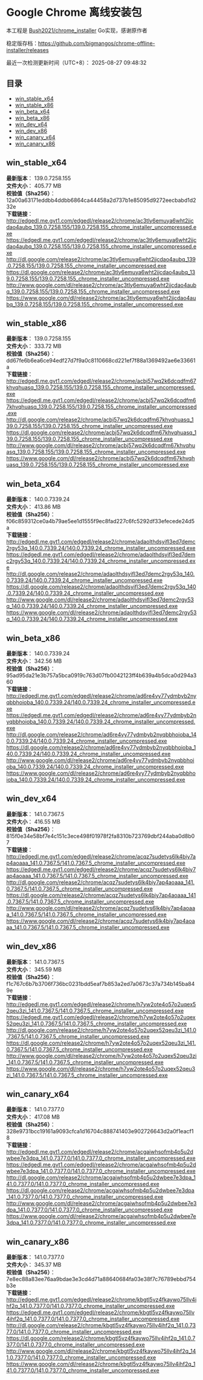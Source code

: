 # Google Chrome 离线安装包
本工程是 [Bush2021/chrome_installer](https://github.com/Bush2021/chrome_installer) Go实现，感谢原作者

稳定版存档：<https://github.com/bigmangos/chrome-offline-installer/releases>

最近一次检测更新时间（UTC+8）：
2025-08-27 09:48:32

## 目录
* [win_stable_x64](https://github.com/bigmangos/chrome-offline-installer?tab=readme-ov-file#win_stable_x64)
* [win_stable_x86](https://github.com/bigmangos/chrome-offline-installer?tab=readme-ov-file#win_stable_x86)
* [win_beta_x64](https://github.com/bigmangos/chrome-offline-installer?tab=readme-ov-file#win_beta_x64)
* [win_beta_x86](https://github.com/bigmangos/chrome-offline-installer?tab=readme-ov-file#win_beta_x86)
* [win_dev_x64](https://github.com/bigmangos/chrome-offline-installer?tab=readme-ov-file#win_dev_x64)
* [win_dev_x86](https://github.com/bigmangos/chrome-offline-installer?tab=readme-ov-file#win_dev_x86)
* [win_canary_x64](https://github.com/bigmangos/chrome-offline-installer?tab=readme-ov-file#win_canary_x64)
* [win_canary_x86](https://github.com/bigmangos/chrome-offline-installer?tab=readme-ov-file#win_canary_x86)

## win_stable_x64
**最新版本**： 139.0.7258.155  
**文件大小**： 405.77 MB  
**校验值（Sha256）**： 12a00a63171eddbb4ddbb6864ca44458a2d737b1e85095d9272eecbabd1d232e  
**下载链接**：
http://edgedl.me.gvt1.com/edgedl/release2/chrome/ac3tly6emuya6wht2jjcdao4aubq_139.0.7258.155/139.0.7258.155_chrome_installer_uncompressed.exe
https://edgedl.me.gvt1.com/edgedl/release2/chrome/ac3tly6emuya6wht2jjcdao4aubq_139.0.7258.155/139.0.7258.155_chrome_installer_uncompressed.exe
http://dl.google.com/release2/chrome/ac3tly6emuya6wht2jjcdao4aubq_139.0.7258.155/139.0.7258.155_chrome_installer_uncompressed.exe
https://dl.google.com/release2/chrome/ac3tly6emuya6wht2jjcdao4aubq_139.0.7258.155/139.0.7258.155_chrome_installer_uncompressed.exe
http://www.google.com/dl/release2/chrome/ac3tly6emuya6wht2jjcdao4aubq_139.0.7258.155/139.0.7258.155_chrome_installer_uncompressed.exe
https://www.google.com/dl/release2/chrome/ac3tly6emuya6wht2jjcdao4aubq_139.0.7258.155/139.0.7258.155_chrome_installer_uncompressed.exe
## win_stable_x86
**最新版本**： 139.0.7258.155  
**文件大小**： 333.72 MB  
**校验值（Sha256）**： dd67fe6b6ea6ce94edf27d7f9a0c8110668cd221ef7f88a1369492ae6e33661a  
**下载链接**：
http://edgedl.me.gvt1.com/edgedl/release2/chrome/acbj57wq2k6dcqdfm67khvqhuasq_139.0.7258.155/139.0.7258.155_chrome_installer_uncompressed.exe
https://edgedl.me.gvt1.com/edgedl/release2/chrome/acbj57wq2k6dcqdfm67khvqhuasq_139.0.7258.155/139.0.7258.155_chrome_installer_uncompressed.exe
http://dl.google.com/release2/chrome/acbj57wq2k6dcqdfm67khvqhuasq_139.0.7258.155/139.0.7258.155_chrome_installer_uncompressed.exe
https://dl.google.com/release2/chrome/acbj57wq2k6dcqdfm67khvqhuasq_139.0.7258.155/139.0.7258.155_chrome_installer_uncompressed.exe
http://www.google.com/dl/release2/chrome/acbj57wq2k6dcqdfm67khvqhuasq_139.0.7258.155/139.0.7258.155_chrome_installer_uncompressed.exe
https://www.google.com/dl/release2/chrome/acbj57wq2k6dcqdfm67khvqhuasq_139.0.7258.155/139.0.7258.155_chrome_installer_uncompressed.exe
## win_beta_x64
**最新版本**： 140.0.7339.24  
**文件大小**： 413.86 MB  
**校验值（Sha256）**： f06c859312ce0a4b79ae5ee1d1555f9ec8fad227c6fc5292df33efecede24d5a  
**下载链接**：
http://edgedl.me.gvt1.com/edgedl/release2/chrome/adaolthdsyifl3ed7demc2rgy53q_140.0.7339.24/140.0.7339.24_chrome_installer_uncompressed.exe
https://edgedl.me.gvt1.com/edgedl/release2/chrome/adaolthdsyifl3ed7demc2rgy53q_140.0.7339.24/140.0.7339.24_chrome_installer_uncompressed.exe
http://dl.google.com/release2/chrome/adaolthdsyifl3ed7demc2rgy53q_140.0.7339.24/140.0.7339.24_chrome_installer_uncompressed.exe
https://dl.google.com/release2/chrome/adaolthdsyifl3ed7demc2rgy53q_140.0.7339.24/140.0.7339.24_chrome_installer_uncompressed.exe
http://www.google.com/dl/release2/chrome/adaolthdsyifl3ed7demc2rgy53q_140.0.7339.24/140.0.7339.24_chrome_installer_uncompressed.exe
https://www.google.com/dl/release2/chrome/adaolthdsyifl3ed7demc2rgy53q_140.0.7339.24/140.0.7339.24_chrome_installer_uncompressed.exe
## win_beta_x86
**最新版本**： 140.0.7339.24  
**文件大小**： 342.56 MB  
**校验值（Sha256）**： 95ad95da21e3b757a5bca0919c763d07fb0042123ff4b639a4b5dca0d294a360  
**下载链接**：
http://edgedl.me.gvt1.com/edgedl/release2/chrome/ad6re4vy77ydmbyb2nyqbbhoioba_140.0.7339.24/140.0.7339.24_chrome_installer_uncompressed.exe
https://edgedl.me.gvt1.com/edgedl/release2/chrome/ad6re4vy77ydmbyb2nyqbbhoioba_140.0.7339.24/140.0.7339.24_chrome_installer_uncompressed.exe
http://dl.google.com/release2/chrome/ad6re4vy77ydmbyb2nyqbbhoioba_140.0.7339.24/140.0.7339.24_chrome_installer_uncompressed.exe
https://dl.google.com/release2/chrome/ad6re4vy77ydmbyb2nyqbbhoioba_140.0.7339.24/140.0.7339.24_chrome_installer_uncompressed.exe
http://www.google.com/dl/release2/chrome/ad6re4vy77ydmbyb2nyqbbhoioba_140.0.7339.24/140.0.7339.24_chrome_installer_uncompressed.exe
https://www.google.com/dl/release2/chrome/ad6re4vy77ydmbyb2nyqbbhoioba_140.0.7339.24/140.0.7339.24_chrome_installer_uncompressed.exe
## win_dev_x64
**最新版本**： 141.0.7367.5  
**文件大小**： 416.55 MB  
**校验值（Sha256）**： 815f0e34e58bf7e4c151c3ece498f01978f2fa8310b723769dbf244aba0d8b07  
**下载链接**：
http://edgedl.me.gvt1.com/edgedl/release2/chrome/acqz7sudetys6lk4biy7ap4aoaaa_141.0.7367.5/141.0.7367.5_chrome_installer_uncompressed.exe
https://edgedl.me.gvt1.com/edgedl/release2/chrome/acqz7sudetys6lk4biy7ap4aoaaa_141.0.7367.5/141.0.7367.5_chrome_installer_uncompressed.exe
http://dl.google.com/release2/chrome/acqz7sudetys6lk4biy7ap4aoaaa_141.0.7367.5/141.0.7367.5_chrome_installer_uncompressed.exe
https://dl.google.com/release2/chrome/acqz7sudetys6lk4biy7ap4aoaaa_141.0.7367.5/141.0.7367.5_chrome_installer_uncompressed.exe
http://www.google.com/dl/release2/chrome/acqz7sudetys6lk4biy7ap4aoaaa_141.0.7367.5/141.0.7367.5_chrome_installer_uncompressed.exe
https://www.google.com/dl/release2/chrome/acqz7sudetys6lk4biy7ap4aoaaa_141.0.7367.5/141.0.7367.5_chrome_installer_uncompressed.exe
## win_dev_x86
**最新版本**： 141.0.7367.5  
**文件大小**： 345.59 MB  
**校验值（Sha256）**： f1c767c6b7b3706f736bc0231bdd5eaf7b853a2ed7a0673c37a734b145ba849e  
**下载链接**：
http://edgedl.me.gvt1.com/edgedl/release2/chrome/h7yw2ote4o57o2uqex52qeu3zi_141.0.7367.5/141.0.7367.5_chrome_installer_uncompressed.exe
https://edgedl.me.gvt1.com/edgedl/release2/chrome/h7yw2ote4o57o2uqex52qeu3zi_141.0.7367.5/141.0.7367.5_chrome_installer_uncompressed.exe
http://dl.google.com/release2/chrome/h7yw2ote4o57o2uqex52qeu3zi_141.0.7367.5/141.0.7367.5_chrome_installer_uncompressed.exe
https://dl.google.com/release2/chrome/h7yw2ote4o57o2uqex52qeu3zi_141.0.7367.5/141.0.7367.5_chrome_installer_uncompressed.exe
http://www.google.com/dl/release2/chrome/h7yw2ote4o57o2uqex52qeu3zi_141.0.7367.5/141.0.7367.5_chrome_installer_uncompressed.exe
https://www.google.com/dl/release2/chrome/h7yw2ote4o57o2uqex52qeu3zi_141.0.7367.5/141.0.7367.5_chrome_installer_uncompressed.exe
## win_canary_x64
**最新版本**： 141.0.7377.0  
**文件大小**： 417.08 MB  
**校验值（Sha256）**： 328e9731bcc19161a9093cfca1d16704c888741403e902726643d2a0f1eacf18  
**下载链接**：
http://edgedl.me.gvt1.com/edgedl/release2/chrome/acgaiwhsofmb4p5u2dwbee7e3dpa_141.0.7377.0/141.0.7377.0_chrome_installer_uncompressed.exe
https://edgedl.me.gvt1.com/edgedl/release2/chrome/acgaiwhsofmb4p5u2dwbee7e3dpa_141.0.7377.0/141.0.7377.0_chrome_installer_uncompressed.exe
http://dl.google.com/release2/chrome/acgaiwhsofmb4p5u2dwbee7e3dpa_141.0.7377.0/141.0.7377.0_chrome_installer_uncompressed.exe
https://dl.google.com/release2/chrome/acgaiwhsofmb4p5u2dwbee7e3dpa_141.0.7377.0/141.0.7377.0_chrome_installer_uncompressed.exe
http://www.google.com/dl/release2/chrome/acgaiwhsofmb4p5u2dwbee7e3dpa_141.0.7377.0/141.0.7377.0_chrome_installer_uncompressed.exe
https://www.google.com/dl/release2/chrome/acgaiwhsofmb4p5u2dwbee7e3dpa_141.0.7377.0/141.0.7377.0_chrome_installer_uncompressed.exe
## win_canary_x86
**最新版本**： 141.0.7377.0  
**文件大小**： 345.37 MB  
**校验值（Sha256）**： 7e8ec88a83ee76aa9bdae3e3cd4d71a88640684fa03e38f7c76789ebbd754b3e  
**下载链接**：
http://edgedl.me.gvt1.com/edgedl/release2/chrome/kbgtl5vz4fkaywo75llv4ihf2q_141.0.7377.0/141.0.7377.0_chrome_installer_uncompressed.exe
https://edgedl.me.gvt1.com/edgedl/release2/chrome/kbgtl5vz4fkaywo75llv4ihf2q_141.0.7377.0/141.0.7377.0_chrome_installer_uncompressed.exe
http://dl.google.com/release2/chrome/kbgtl5vz4fkaywo75llv4ihf2q_141.0.7377.0/141.0.7377.0_chrome_installer_uncompressed.exe
https://dl.google.com/release2/chrome/kbgtl5vz4fkaywo75llv4ihf2q_141.0.7377.0/141.0.7377.0_chrome_installer_uncompressed.exe
http://www.google.com/dl/release2/chrome/kbgtl5vz4fkaywo75llv4ihf2q_141.0.7377.0/141.0.7377.0_chrome_installer_uncompressed.exe
https://www.google.com/dl/release2/chrome/kbgtl5vz4fkaywo75llv4ihf2q_141.0.7377.0/141.0.7377.0_chrome_installer_uncompressed.exe
